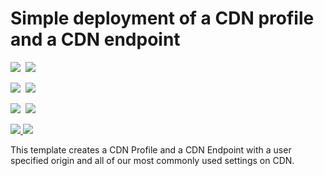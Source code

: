 # Simple deployment of a CDN profile and a CDN endpoint

<IMG SRC="https://azbotstorage.blob.core.windows.net/badges/101-cdn-with-custom-origin/PublicLastTestDate.svg" />&nbsp;
<IMG SRC="https://azbotstorage.blob.core.windows.net/badges/101-cdn-with-custom-origin/PublicDeployment.svg" />&nbsp;

<IMG SRC="https://azbotstorage.blob.core.windows.net/badges/101-cdn-with-custom-origin/FairfaxLastTestDate.svg" />&nbsp;
<IMG SRC="https://azbotstorage.blob.core.windows.net/badges/101-cdn-with-custom-origin/FairfaxDeployment.svg" />&nbsp;

<IMG SRC="https://azbotstorage.blob.core.windows.net/badges/101-cdn-with-custom-origin/BestPracticeResult.svg" />&nbsp;
<IMG SRC="https://azbotstorage.blob.core.windows.net/badges/101-cdn-with-custom-origin/CredScanResult.svg" />&nbsp;

<a href="https://portal.azure.com/#create/Microsoft.Template/uri/https%3A%2F%2Fraw.githubusercontent.com%2FAzure%2Fazure-quickstart-templates%2Fmaster%2F101-cdn-with-custom-origin%2Fazuredeploy.json" target="_blank">
    <img src="http://azuredeploy.net/deploybutton.png"/>
</a>
<a href="http://armviz.io/#/?load=https%3A%2F%2Fraw.githubusercontent.com%2FAzure%2Fazure-quickstart-templates%2Fmaster%2F101-cdn-with-custom-origin%2Fazuredeploy.json" target="_blank">
    <img src="http://armviz.io/visualizebutton.png"/>
</a>

This template creates a CDN Profile and a CDN Endpoint with a user specified origin and all of our most commonly used settings on CDN.
